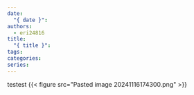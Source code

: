 ```yaml
---
date:
  "{ date }": 
authors:
  - eri24816
title:
  "{ title }": 
tags: 
categories: 
series:
---
```

testest
{{< figure src="Pasted image 20241116174300.png"  >}}